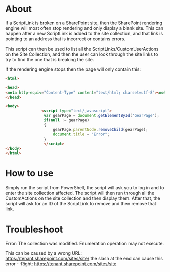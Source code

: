 # About

If a ScriptLink is broken on a SharePoint site, then the SharePoint rendering engine will most often stop rendering and only display a blank site. This can happen after a new ScriptLink is added to the site collection, and that link is pointing to an address that is incorrect or contains errors.

This script can then be used to list all the ScriptLinks/CustomUserActions on the Site Collection, and then the user can look through the site links to try to find the one that is breaking the site.

If the rendering engine stops then the page will only contain this:

```html
<html>

<head>
<meta http-equiv="Content-Type" content="text/html; charset=utf-8"><meta name="Robots" content="NOINDEX ">
</head>

<body>
                <script type="text/javascript">
                 var gearPage = document.getElementById('GearPage');
                 if(null != gearPage)
                 {
                     gearPage.parentNode.removeChild(gearPage);
                     document.title = "Error";
                 }
                 </script>
</body>
</html>
```


# How to use
Simply run the script from PowerShell, the script will ask you to log in and to enter the site collection affected.
The script will then run through all the CustomActions on the site collection and then display them. After that, the script will ask
for an ID of the ScriptLink to remove and then remove that link. 

# Troubleshoot
Error: The collection was modified. Enumeration operation may not execute. 

This can be caused by a wrong URL: https://tenant.sharepoint.com/sites/site/ the slash at the end can cause this error
⋅⋅⋅Right: https://tenant.sharepoint.com/sites/site
